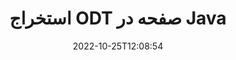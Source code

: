 ---
############################# Static ############################
layout: "auto-gen-merger"
date: 2022-10-25T12:08:54
draft: false
otherformats: otp ott pdf pps ppsx ppt pptx rtf tex vdx vsdm vsdx vssm vssx vstm vstx

############################# Head ############################
head_title: "استخراج ODT صفحه در Java"
head_description: "به سرعت صفحات را از یک فایل ODT در Java استخراج کنید. سند جدید حاوی صفحات انتخابی را با استفاده از API ادغام اسناد ذخیره کنید."

############################# Header ############################
title: "استخراج ODT صفحه در Java"
description: "صفحات ODT را با چند خط کد Java استخراج کنید."
bg_image: "https://cms.admin.containerize.com/templates/aspose/App_Themes/V3/images/bg/header1.png"
bg_overlay: false
button:
    enable: true
    icon: "fas fa-arrow-down"
    label: "دانلود آزمایشی رایگان"
    link: "https://downloads.groupdocs.com/merger/java"

############################# SubMenu ############################
submenu:
    enable: true

    left:
        img_alt: "GroupDocs.Merger for Java"
        image: "https://cms.admin.containerize.com/templates/groupdocs/images/product-logos/90x90-noborder/groupdocs-merger-java.png"
        product: "GroupDocs.Merger"
        platform: "Java"

    middle:
        button:

            # button loop
            - link: "https://apireference.groupdocs.com/merger/java"
              text: "مرجع API"

            # button loop
            - link: "https://github.com/groupdocs-merger"
              text: "نمونه های کد"

            # button loop
            - link: "https://products.groupdocs.app/merger/family"
              text: "دموهای زنده"

            # button loop
            - link: "https://purchase.groupdocs.com/pricing/merger/java"
              text: "قیمت گذاری"

    right:
        link_download: "https://downloads.groupdocs.com/merger"
        link_learn: "https://docs.groupdocs.com/merger/java"
        link_buy: "https://purchase.groupdocs.com"

############################# About ############################
about:
    enable: true
    title: "درباره GroupDocs.Merger for Java API"
    content: |
        [GroupDocs.Merger for Java](/fa/merger/java/) یک راه حل ساده برای ادغام و تقسیم ایمن بین طیف گسترده ای از قالب های سند از جمله PDF، Microsoft Office (Word، Excel، PowerPoint) ارائه می دهد. ، OneNote)، OpenDocument، HTML، تصاویر و بسیاری دیگر در برنامه های Java. با افزودن تنها چند خط کد، چندین عملیات سند مانند جابجایی، حذف، چرخش، تعویض، استخراج یا تغییر جهت صفحات درون اسناد را انجام دهید. API ادغام اسناد همچنین از پیش نمایش صفحات سند به عنوان تصویر برای تجزیه و تحلیل ساختار سند، قالب بندی و محتوای صفحه پشتیبانی می کند.
        
        GroupDocs.Merger API یک انتخاب مناسب برای راه حل های شرکتی است که به ویژگی های استخراج صفحه فایل نیاز دارد. این APIها در تمام سیستم عامل ها و پلتفرم های اصلی از جمله J2SE 7.0 (1.7), J2SE 8.0 (1.8), Java 10 به خوبی پشتیبانی می شوند.

############################# Steps ############################
steps:
    enable: true
    title_left: "استخراج ODT صفحه فایل در Java"
    content_left: |
        [GroupDocs.Merger for Java](/fa/merger/java/) توسعه‌دهندگان Java را آسان می‌کند تا صفحات مورد نظر را از یک فایل ODT استخراج کرده و آن را به‌عنوان ذخیره کنند. یک فایل جدید حاوی صفحات انتخاب شده با اجرای چند مرحله آسان.
        
        * **ExtractOptions** را با شماره صفحاتی که باید در سند حاصل ظاهر شوند، راه اندازی کنید.
        * نمونه جدیدی از **Merger** ایجاد کنید و مسیر سند منبع را به عنوان پارامتر سازنده عبور دهید.
        * **extractPages** را فراخوانی کنید و شیء **ExtractOptions** را پاس کنید.
        * *save** را فراخوانی کنید و مسیر فایل را برای ذخیره سند حاصل مشخص کنید.

    title_right: "سیستم مورد نیاز"
    content_right: |
        APIهای GroupDocs.Merger for Java در همه سیستم عامل ها و سیستم عامل های اصلی پشتیبانی می شوند. لطفا قبل از اجرای کد زیر، از نصب پیش نیازهای زیر بر روی سیستم خود اطمینان حاصل کنید.

        * سیستم عامل: مایکروسافت ویندوز، لینوکس، MacOS
        * محیط های توسعه: NetBeans, IntelliJ IDEA, Eclipse
        * چارچوب ها: J2SE 7.0 (1.7), J2SE 8.0 (1.8), Java 10
        * آخرین نسخه GroupDocs.Merger for Java را از [Maven](https://repository.groupdocs.com/webapp/#/artifacts/browse/tree/General/repo/com/groupdocs/groupdocs-merger) دانلود کنید
         
    code: |
     {{% merger/additional-styles %}}
     {{< merger/code-merger title="نحوه استخراج صفحات فایل ODT با استفاده از کد نمونه Java">}}

        ```java    
        // صفحات فایل ODT را با استفاده از GroupDocs.Merger API استخراج کنید
        // کلاس ExtractOptions را با شماره صفحه انتخاب شده راه اندازی کنید
        ExtractOptions extractOptions = new ExtractOptions(new int[] { 2, 5 });

        // ادغام فوری با سند ورودی ODT
        Merger merger = new Merger("input.odt");

        // متد extractPages را فراخوانی کنید و شی ExtractOptions را به آن ارسال کنید
        merger.extractPages(extractOptions);
    
        // فراخوانی روش ذخیره برای ذخیره سند خروجی با صفحات استخراج شده
        merger.save("output.odt");
        ```
     {{< /merger/code-merger >}}

############################# Demos ############################
demos:
    enable: true
    title: "نمایش های زنده - استخراج ODT صفحات آنلاین"
    content: |
       با بازدید از وب سایت [GroupDocs.Merger Live Demos](https://products.groupdocs.app/splitter/extract-pages/odt) همین حالا صفحات فایل ODT را استخراج کنید.
       نسخه ی نمایشی زنده دارای مزایای زیر است.
        
############################# About Formats ############################
about_formats:
    enable: true

############################# More Formats ############################
more_formats:
    enable: true
    title: "استخراج صفحات از سایر فرمت های سند"
    content: |
        اسناد Java ادغام و تقسیم API برای قالب‌های فایل و تصاویر. برخی از فرمت های فایل محبوب را همانطور که در زیر بیان شده است استخراج کنید.

############################# Back to top ###############################
back_to_top:
    enable: true
---